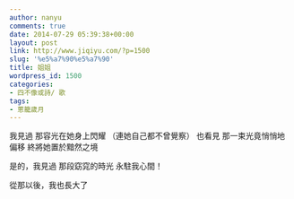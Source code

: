 ```yaml
---
author: nanyu
comments: true
date: 2014-07-29 05:39:38+00:00
layout: post
link: http://www.jiqiyu.com/?p=1500
slug: '%e5%a7%90%e5%a7%90'
title: 姐姐
wordpress_id: 1500
categories:
- 四不像或詩/ 歌
tags:
- 蔥籠歲月
---
```


我見過
那容光在她身上閃耀
（連她自己都不曾覺察）
也看見
那一束光竟悄悄地偏移
終將她置於黯然之境

是的，我見過
那段窈窕的時光
永駐我心間！

從那以後，我也長大了


